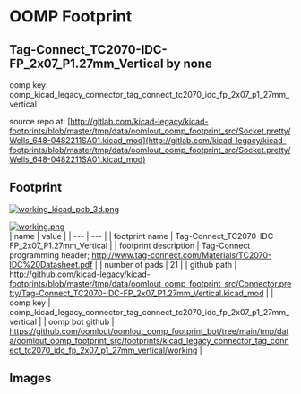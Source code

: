 # OOMP Footprint  
## Tag-Connect_TC2070-IDC-FP_2x07_P1.27mm_Vertical  by none  
  
oomp key: oomp_kicad_legacy_connector_tag_connect_tc2070_idc_fp_2x07_p1_27mm_vertical  
  
source repo at: [http://gitlab.com/kicad-legacy/kicad-footprints/blob/master/tmp/data/oomlout_oomp_footprint_src/Socket.pretty/Wells_648-0482211SA01.kicad_mod](http://gitlab.com/kicad-legacy/kicad-footprints/blob/master/tmp/data/oomlout_oomp_footprint_src/Socket.pretty/Wells_648-0482211SA01.kicad_mod)  
## Footprint  
  
[![working_kicad_pcb_3d.png](working_kicad_pcb_3d_600.png)](working_kicad_pcb_3d.png)  
  
[![working.png](working_600.png)](working.png)  
| name | value | 
| --- | --- | 
| footprint name | Tag-Connect_TC2070-IDC-FP_2x07_P1.27mm_Vertical | 
| footprint description | Tag-Connect programming header; http://www.tag-connect.com/Materials/TC2070-IDC%20Datasheet.pdf | 
| number of pads | 21 | 
| github path | http://github.com/kicad-legacy/kicad-footprints/blob/master/tmp/data/oomlout_oomp_footprint_src/Connector.pretty/Tag-Connect_TC2070-IDC-FP_2x07_P1.27mm_Vertical.kicad_mod | 
| oomp key | oomp_kicad_legacy_connector_tag_connect_tc2070_idc_fp_2x07_p1_27mm_vertical | 
| oomp bot github | https://github.com/oomlout/oomlout_oomp_footprint_bot/tree/main/tmp/data/oomlout_oomp_footprint_src/footprints/kicad_legacy_connector_tag_connect_tc2070_idc_fp_2x07_p1_27mm_vertical/working | 
## Images  
